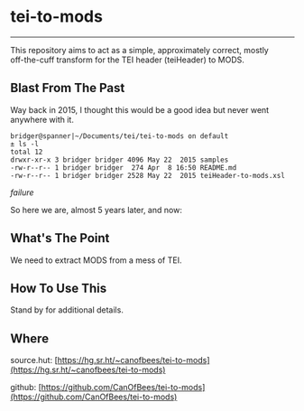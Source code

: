 # tei-to-mods
-----

This repository aims to act as a simple, approximately correct, mostly  
off-the-cuff transform for the TEI header (teiHeader) to MODS.

## Blast From The Past ##

Way back in 2015, I thought this would be a good idea but never went
anywhere with it.

```shell
bridger@spanner|~/Documents/tei/tei-to-mods on default
± ls -l
total 12
drwxr-xr-x 3 bridger bridger 4096 May 22  2015 samples
-rw-r--r-- 1 bridger bridger  274 Apr  8 16:50 README.md
-rw-r--r-- 1 bridger bridger 2528 May 22  2015 teiHeader-to-mods.xsl

```

_failure_

So here we are, almost 5 years later, and now:

## What's The Point ##
We need to extract MODS from a mess of TEI.

## How To Use This ##
Stand by for additional details.

## Where ##
source.hut: [https://hg.sr.ht/~canofbees/tei-to-mods](https://hg.sr.ht/~canofbees/tei-to-mods)

github: [https://github.com/CanOfBees/tei-to-mods](https://github.com/CanOfBees/tei-to-mods)

